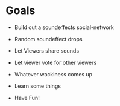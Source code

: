 # Goals

- Build out a soundeffects social-network

- Random soundeffect drops

- Let Viewers share sounds

- Let viewer vote for other viewers

- Whatever wackiness comes up

- Learn some things

- Have Fun!
